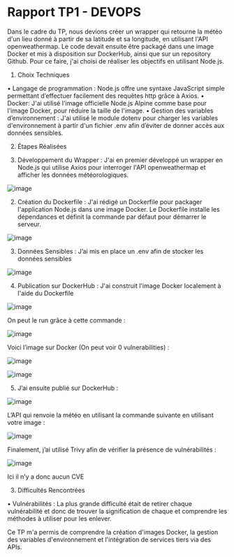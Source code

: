 # Rapport TP1 - DEVOPS

Dans le cadre du TP, nous devions créer un wrapper qui retourne la météo d'un lieu donné à partir de sa latitude et sa longitude, en utilisant l'API openweathermap. Le code devait ensuite être packagé dans une image Docker et mis à disposition sur DockerHub, ainsi que sur un repository Github. Pour ce faire, j'ai choisi de réaliser les objectifs en utilisant Node.js. 

1. Choix Techniques
   
•	Langage de programmation : Node.js offre une syntaxe JavaScript simple permettant d’effectuer facilement des requêtes http grâce à Axios.
•	Docker: J'ai utilisé l'image officielle Node.js Alpine comme base pour l'image Docker, pour réduire la taille de l'image. 
•	Gestion des variables d’environnement : J'ai utilisé le module dotenv pour charger les variables d'environnement à partir d'un fichier .env afin d’éviter de donner accès aux données sensibles.

2. Étapes Réalisées
   
1.	Développement du Wrapper : J'ai en premier développé un wrapper en Node.js qui utilise Axios pour interroger l'API openweathermap et afficher les données météorologiques.

![image](https://github.com/efrei-ADDA84/20210136/assets/94389445/39c0037d-954d-4dca-800d-f6353b6b7f27)

2.	Création du Dockerfile : J'ai rédigé un Dockerfile pour packager l'application Node.js dans une image Docker. Le Dockerfile installe les dépendances et définit la commande par défaut pour démarrer le serveur.

![image](https://github.com/efrei-ADDA84/20210136/assets/94389445/0dd0b32f-408e-47a9-8fb9-843c351a0fc0)

3.	Données Sensibles : J’ai mis en place un .env afin de stocker les données sensibles

![image](https://github.com/efrei-ADDA84/20210136/assets/94389445/6a484ff1-c6b6-4da0-b8a3-3c141a46c996)

4.	Publication sur DockerHub : J'ai construit l'image Docker localement à l'aide du Dockerfile 

![image](https://github.com/efrei-ADDA84/20210136/assets/94389445/62f10add-c10c-4dc6-8d24-5037a0f82de5)


On peut le run grâce à cette commande :

![image](https://github.com/efrei-ADDA84/20210136/assets/94389445/b2a769bc-af46-4164-ace0-551c5ea27b7d)


Voici l’image sur Docker (On peut voir 0 vulnerabilities) :

![image](https://github.com/efrei-ADDA84/20210136/assets/94389445/17922d84-f5e3-48ff-9678-b9ba8d259e10)

![image](https://github.com/efrei-ADDA84/20210136/assets/94389445/7262c4ed-7db6-4219-ba9d-c4fddf9f8b27)


5.	J’ai ensuite publié sur DockerHub :

 ![image](https://github.com/efrei-ADDA84/20210136/assets/94389445/b4b81480-6c52-42a9-a74c-2a29b3025f07)

L’API qui renvoie la météo en utilisant la commande suivante en utilisant votre image :

![image](https://github.com/efrei-ADDA84/20210136/assets/94389445/6a56c955-d5f9-47bd-b528-67bad00b89dc)

Finalement, j’ai utilisé Trivy afin de vérifier la présence de vulnérabilités :

![image](https://github.com/efrei-ADDA84/20210136/assets/94389445/9fa603be-fd04-4de4-aad3-36e709ffc1f6)

Ici il n’y a donc aucun CVE

3. Difficultés Rencontrées
   
•	Vulnérabilités : La plus grande difficulté était de retirer chaque vulnérabilité et donc de trouver la signification de chaque et comprendre les méthodes à utiliser pour les enlever.


Ce TP m'a permis de comprendre la création d'images Docker, la gestion des variables d'environnement et l'intégration de services tiers via des APIs.
